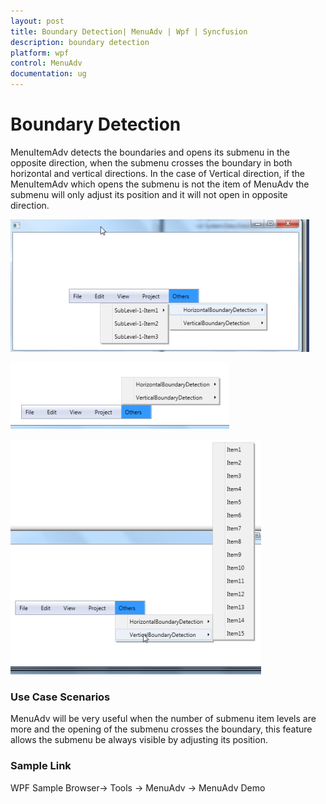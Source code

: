 ```yaml
---
layout: post
title: Boundary Detection| MenuAdv | Wpf | Syncfusion
description: boundary detection
platform: wpf
control: MenuAdv
documentation: ug
---
```


# Boundary Detection

MenuItemAdv detects the boundaries and opens its submenu in the opposite direction, when the submenu crosses the boundary in both horizontal and vertical directions. In the case of Vertical direction, if the MenuItemAdv which opens the submenu is not the item of MenuAdv the submenu will only adjust its position and it will not open in opposite direction.



![](Boundary-Detection_images/Boundary-Detection_img1.png)



![](Boundary-Detection_images/Boundary-Detection_img2.png)



![](Boundary-Detection_images/Boundary-Detection_img3.png)



### Use Case Scenarios

MenuAdv will be very useful when the number of submenu item levels are more and the opening of the submenu crosses the boundary, this feature allows the submenu be always visible by adjusting its position.

### Sample Link

WPF Sample Browser-> Tools -> MenuAdv -> MenuAdv Demo

